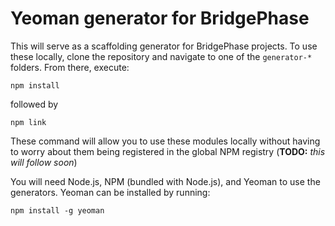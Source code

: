 # Yeoman generator for BridgePhase

This will serve as a scaffolding generator for BridgePhase projects. To use these locally, clone the repository and navigate to one of the `generator-*` folders. From there, execute:

`npm install`

followed by

`npm link`

These command will allow you to use these modules locally without having to worry about them being registered in the global NPM registry (**TODO:** _this will follow soon_)

You will need Node.js, NPM (bundled with Node.js), and Yeoman to use the generators. Yeoman can be installed by running:

`npm install -g yeoman`



